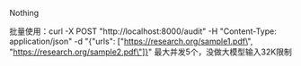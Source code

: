 Nothing


批量使用：curl -X POST "http://localhost:8000/audit" -H "Content-Type: application/json" -d "{\"urls\": [\"https://research.org/sample1.pdf\", \"https://research.org/sample2.pdf\"]}"
最大并发5个，没做大模型输入32K限制
